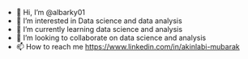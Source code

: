 - 👋 Hi, I’m @albarky01
- 👀 I’m interested in Data science and data analysis 
- 🌱 I’m currently learning data science and analysis 
- 💞️ I’m looking to collaborate on data science and analysis 
- 📫 How to reach me https://www.linkedin.com/in/akinlabi-mubarak

<!---
albarky01/albarky01 is a ✨ special ✨ repository because its `README.md` (this file) appears on your GitHub profile.
You can click the Preview link to take a look at your changes.
--->
